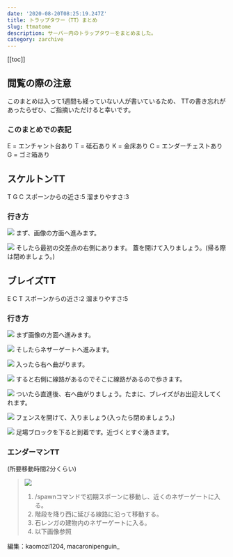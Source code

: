 ```yaml
---
date: '2020-08-20T08:25:19.247Z'
title: トラップタワー（TT）まとめ
slug: ttmatome
description: サーバー内のトラップタワーをまとめました。
category: zarchive
---
```

[[toc]]

## 閲覧の際の注意

このまとめは入って1週間も経っていない人が書いているため、
TTの書き忘れがあったらぜひ、ご指摘いただけると幸いです。

### このまとめでの表記

E = エンチャント台あり
T = 砥石あり
K = 金床あり
C = エンダーチェストあり
G = ゴミ箱あり

## スケルトンTT

T G C スポーンからの近さ:5 溜まりやすさ:3

### 行き方

![](/img/2020-08-20_17.00.44.png)
まず、画像の方面へ進みます。

![](/img/2020-08-20_17.03.31.png)
そしたら最初の交差点の右側にあります。
蓋を開けて入りましょう。(帰る際は閉めましょう。)

## ブレイズTT

E C T スポーンからの近さ:2 溜まりやすさ:5

### 行き方

![](/img/2020-08-20_17.06.52.png)
まず画像の方面へ進みます。

![](/img/2020-08-20_17.06.59.png)
そしたらネザーゲートへ進みます。

![](/img/2020-08-20_17.07.06.png)
入ったら右へ曲がります。

![](/img/2020-08-20_17.07.14.png)
すると右側に線路があるのでそこに線路があるので歩きます。

![](/img/2020-08-20_17.08.08.png)
ついたら直進後、右へ曲がりましょう。たまに、ブレイズがお出迎えしてくれます。

![](/img/2020-08-20_17.08.22.png)
フェンスを開けて、入りましょう(入ったら閉めましょう。)

![](/img/2020-08-20_17.08.43.png)
足場ブロックを下ると到着です。近づくとすぐ湧きます。

### エンダーマンTT
(所要移動時間2分くらい)

> ![](/img/エンダーtt.png)
>
>
>
> 1. /spawnコマンドで初期スポーンに移動し、近くのネザーゲートに入る。
> 2. 階段を降り西に延びる線路に沿って移動する。
> 3. 石レンガの建物内のネザーゲートに入る。
> 4. 以下画像参照

編集：kaomozi1204, macaronipenguin_
